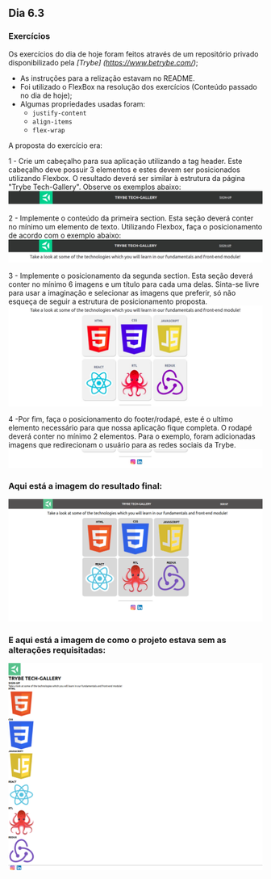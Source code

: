 ## Dia 6.3

### Exercícios

Os exercícios do dia de hoje foram feitos através de um repositório privado disponibilizado pela *[Trybe] (https://www.betrybe.com/)*;

- As instruções para a relização estavam no README.
- Foi utilizado o FlexBox na resolução dos exercícios (Conteúdo passado no dia de hoje);
- Algumas propriedades usadas foram:
    - `justify-content`
    - `align-items`
    - `flex-wrap`

A proposta do exercício era:


1 - Crie um cabeçalho para sua aplicação utilizando a tag header. Este cabeçalho deve possuir 3 elementos e estes devem ser posicionados utilizando Flexbox. O resultado deverá ser similar à estrutura da página "Trybe Tech-Gallery". Observe os exemplos abaixo:
![Página](images/trybe-tech-gallery-header.jpeg)



2 - Implemente o conteúdo da primeira section. Esta seção deverá conter no mínimo um elemento de texto. Utilizando Flexbox, faça o posicionamento de acordo com o exemplo abaixo:
![Página](images/trybe-tech-gallery-text.jpeg)



3 - Implemente o posicionamento da segunda section. Esta seção deverá conter no mínimo 6 imagens e um título para cada uma delas. Sinta-se livre para usar a imaginação e selecionar as imagens que preferir, só não esqueça de seguir a estrutura de posicionamento proposta. 
![Página](images/trybe-tech-gallery-cards.jpeg) 



4 -Por fim, faça o posicionamento do footer/rodapé, este é o ultimo elemento necessário para que nossa aplicação fique completa. O rodapé deverá conter no mínimo 2 elementos. Para o exemplo, foram adicionadas imagens que redirecionam o usuário para as redes sociais da Trybe.
![Página](images/trybe-tech-gallery-footer.jpeg)




### Aqui está a imagem do resultado final:

![Página](images/trybe-tech-galery.png)



### E aqui está a imagem de como o projeto estava sem as alterações requisitadas:
![Página](images/inicial.png)

